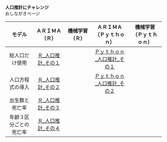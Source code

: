 **人口推計にチャレンジ**  
おしながきページ

| モデル | ＡＲＩＭＡ（Ｒ） | 機械学習（Ｒ） | ＡＲＩＭＡ（Ｐｙｔｈｏｎ） | 機械学習 （Ｐｙｔｈｏｎ）|  
| :---: | :---: | :---: | :---: | :---: |
| 総人口だけ使用 | [Ｒ_人口推計_その１](https://colab.research.google.com/drive/11iBGtzEXfOynuyhiYJIXVgo-OojV0B0G?usp=sharing) || [Ｐｙｔｈｏｎ_人口推計_その１](https://colab.research.google.com/drive/1--2tl9CaoS7YWa9YM9-K7kTxgimLVrVx?usp=sharing)||  
| 人口方程式の導入 | [Ｒ_人口推計_その２](https://colab.research.google.com/drive/1EF1ngKafPHpPy1QcZHBZ_8wmvGunLWbK?usp=sharing) || [Ｐｙｔｈｏｎ_人口推計_その２](https://colab.research.google.com/drive/1Hqauyd81PvWexKfJvrkYFm8YTfW4MplS?usp=sharing)||
| 出生数と死亡率 | [Ｒ_人口推計_その３](https://colab.research.google.com/drive/1MZ2XYpcnUZ8Dg7uYU-BEqRQOPy0y7u8r?usp=sharing) ||||  
| 年齢３区分ごとの死亡率 | [Ｒ_人口推計_その４](https://colab.research.google.com/drive/1QphFr9OsyonZQlRDjsa0rYdg8BUGI3N9?usp=sharing) ||||

